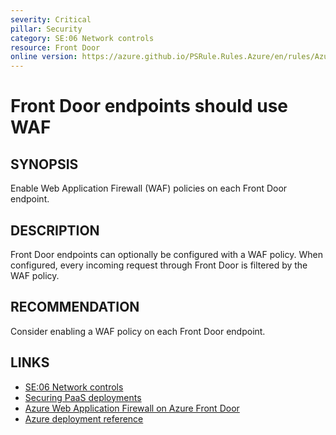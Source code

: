 ```yaml
---
severity: Critical
pillar: Security
category: SE:06 Network controls
resource: Front Door
online version: https://azure.github.io/PSRule.Rules.Azure/en/rules/Azure.FrontDoor.UseWAF/
---
```


# Front Door endpoints should use WAF

## SYNOPSIS

Enable Web Application Firewall (WAF) policies on each Front Door endpoint.

## DESCRIPTION

Front Door endpoints can optionally be configured with a WAF policy.
When configured, every incoming request through Front Door is filtered by the WAF policy.

## RECOMMENDATION

Consider enabling a WAF policy on each Front Door endpoint.

## LINKS

- [SE:06 Network controls](https://learn.microsoft.com/azure/well-architected/security/networking)
- [Securing PaaS deployments](https://learn.microsoft.com/azure/security/fundamentals/paas-deployments#install-a-web-application-firewall)
- [Azure Web Application Firewall on Azure Front Door](https://learn.microsoft.com/azure/web-application-firewall/afds/afds-overview)
- [Azure deployment reference](https://learn.microsoft.com/azure/templates/microsoft.network/frontdoors/frontendendpoints)
